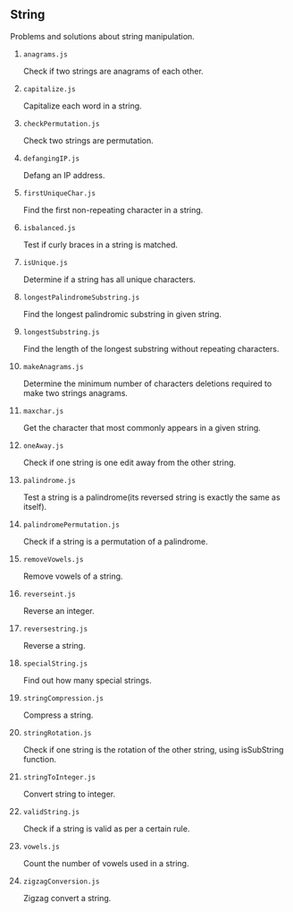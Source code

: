 ## String

Problems and solutions about string manipulation.

1.  `anagrams.js`

    Check if two strings are anagrams of each other.

2.  `capitalize.js`

    Capitalize each word in a string.

3.  `checkPermutation.js`

    Check two strings are permutation.

4.  `defangingIP.js`

    Defang an IP address.

5.  `firstUniqueChar.js`

    Find the first non-repeating character in a string.

6.  `isbalanced.js`

    Test if curly braces in a string is matched.

7.  `isUnique.js`

    Determine if a string has all unique characters.

8.  `longestPalindromeSubstring.js`

    Find the longest palindromic substring in given string.

9.  `longestSubstring.js`

    Find the length of the longest substring without repeating characters.

10. `makeAnagrams.js`

    Determine the minimum number of characters deletions required to make two strings anagrams.

11. `maxchar.js`

    Get the character that most commonly appears in a given string.

12. `oneAway.js`

    Check if one string is one edit away from the other string.

13. `palindrome.js`

    Test a string is a palindrome(its reversed string is exactly the same as itself).

14. `palindromePermutation.js`

    Check if a string is a permutation of a palindrome.

15. `removeVowels.js`

    Remove vowels of a string.

16. `reverseint.js`

    Reverse an integer.

17. `reversestring.js`

    Reverse a string.

18. `specialString.js`

    Find out how many special strings.

19. `stringCompression.js`

    Compress a string.

20. `stringRotation.js`

    Check if one string is the rotation of the other string, using isSubString function.

21. `stringToInteger.js`

    Convert string to integer.

22. `validString.js`

    Check if a string is valid as per a certain rule.

23. `vowels.js`

    Count the number of vowels used in a string.

24. `zigzagConversion.js`

    Zigzag convert a string.
